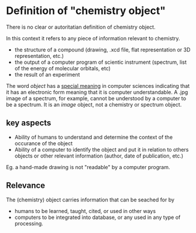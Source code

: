 # Definition of "chemistry object"

There is no clear or autoritatian definition of chemistry object. 

In this context it refers to any piece of information relevant to chemistry. 
- the structure of a compound (drawing, .xcd file, flat representation or 3D representation, etc.)
- the output of a computer program of scientic instrument (spectrum, list of the energy of molecular orbitals, etc)
- the result of an experiment

The word *object* has a [special meaning](object.md) in computer sciences indicating that it has an electronic form meaning that it is computer understandable. A .jpg image of a spectrum, for example, cannot be understood by a computer to be a spectrum. It is an *image* object, not a chemistry or spectrum object. 

## key aspects

- Ability of humans to understand and determine the context of the occurance of the object
- Ability of a computer to identify the object and put it in relation to others objects or other relevant information (author, date of publication, etc.)

Eg. a hand-made drawing is not "readable" by a computer program.

## Relevance 

The (chemistry) object carries information that can be seached for by 
- humans to be learned, taught, cited, or used in other ways
- computers to be integrated into database, or any used in any type of processing.
